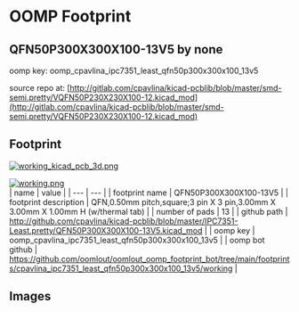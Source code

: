 # OOMP Footprint  
## QFN50P300X300X100-13V5  by none  
  
oomp key: oomp_cpavlina_ipc7351_least_qfn50p300x300x100_13v5  
  
source repo at: [http://gitlab.com/cpavlina/kicad-pcblib/blob/master/smd-semi.pretty/VQFN50P230X230X100-12.kicad_mod](http://gitlab.com/cpavlina/kicad-pcblib/blob/master/smd-semi.pretty/VQFN50P230X230X100-12.kicad_mod)  
## Footprint  
  
[![working_kicad_pcb_3d.png](working_kicad_pcb_3d_600.png)](working_kicad_pcb_3d.png)  
  
[![working.png](working_600.png)](working.png)  
| name | value | 
| --- | --- | 
| footprint name | QFN50P300X300X100-13V5 | 
| footprint description | QFN,0.50mm pitch,square;3 pin X 3 pin,3.00mm X 3.00mm X 1.00mm H (w/thermal tab) | 
| number of pads | 13 | 
| github path | http://github.com/cpavlina/kicad-pcblib/blob/master/IPC7351-Least.pretty/QFN50P300X300X100-13V5.kicad_mod | 
| oomp key | oomp_cpavlina_ipc7351_least_qfn50p300x300x100_13v5 | 
| oomp bot github | https://github.com/oomlout/oomlout_oomp_footprint_bot/tree/main/footprints/cpavlina_ipc7351_least_qfn50p300x300x100_13v5/working | 
## Images  
